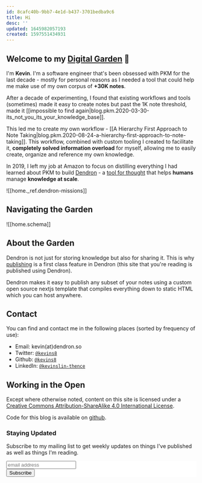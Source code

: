 ```yaml
---
id: 8cafc40b-9bb7-4e1d-b437-3701bedba9c6
title: Hi 
desc: ''
updated: 1645982057193
created: 1597551434931
---
```


## Welcome to my [Digital Garden](https://joelhooks.com/digital-garden) 🌱

I'm **Kevin**. I'm a software engineer that's been obsessed with PKM for the last decade - mostly for personal reasons as I needed a tool that could help me make use of my own corpus of **+30K notes**. 

After a decade of experimenting, I found that existing workflows and tools  (sometimes) made it easy to create notes but past the 1K note threshold, made it [[impossible to find again|blog.pkm.2020-03-30-its_not_you_its_your_knowledge_base]].

This led me to create my own workflow - [[A Hierarchy First Approach to Note Taking|blog.pkm.2020-08-24-a-hierarchy-first-approach-to-note-taking]]. This workflow, combined with custom tooling I created to facilitate it, **completely solved information overload** for myself, allowing me to easily create, organize and reference my own knowledge.

In 2019, I left my job at Amazon to focus on distilling everything I had learned about PKM to build [Dendron](https://dendron.so/) - a [tool for thought](https://numinous.productions/ttft/) that helps **humans** manage **knowledge at scale**.

![[home._ref.dendron-missions]]

## Navigating the Garden

![[home.schema]]

## About the Garden

Dendron is not just for storing knowledge but also for sharing it. This is why [publishing](https://wiki.dendron.so/notes/4ushYTDoX0TYQ1FDtGQSg.html) is a first class feature in Dendron (this site that you're reading is published using Dendron). 

Dendron makes it easy to publish any subset of your notes using a custom open source nextjs template that compiles everything down to static HTML which you can host anywhere. 

## Contact

You can find and contact me in the following places (sorted by frequency of use):

- Email: kevin(at)dendron.so
- Twitter: [`@kevins8`](https://twitter.com/kevins8)
- Github: [`@kevins8`](https://github.com/kevinslin)
- LinkedIn: [`@kevinslin-thence`](https://www.linkedin.com/in/kevinslin-thence)

## Working in the Open

Except where otherwise noted, content on this site is licensed under a [Creative Commons Attribution-ShareAlike 4.0 International License](https://creativecommons.org/licenses/by-sa/4.0/).

Code for this blog is available on [github](https://github.com/kevinslin/kevin-garden).

### Staying Updated

Subscribe to my mailing list to get weekly updates on things I've published as well as things I'm reading. 

<!-- Begin Mailchimp Signup Form -->
<link href="//cdn-images.mailchimp.com/embedcode/horizontal-slim-10_7.css" rel="stylesheet" type="text/css">
<style type="text/css">
#mc_embed_signup{background:#fff; clear:left; font:14px Helvetica,Arial,sans-serif; width:100%;}
/* Add your own Mailchimp form style overrides in your site stylesheet or in this style block.
We recommend moving this block and the preceding CSS link to the HEAD of your HTML file. */
</style>
<div id="mc_embed_signup">
<form action="https://kevinslin.us17.list-manage.com/subscribe/post?u=f67ef4c2df3acd207460ebc20&amp;id=ebffcd90c3" method="post" id="mc-embedded-subscribe-form" name="mc-embedded-subscribe-form" class="validate" target="_blank" novalidate>
<div id="mc_embed_signup_scroll">

<input type="email" value="" name="EMAIL" class="email" id="mce-EMAIL" placeholder="email address" required>
<!-- real people should not fill this in and expect good things - do not remove this or risk form bot signups-->
<div style="position: absolute; left: -5000px;" aria-hidden="true"><input type="text" name="b_f67ef4c2df3acd207460ebc20_ebffcd90c3" tabindex="-1" value=""></div>
<div class="clear"><input type="submit" value="Subscribe" name="subscribe" id="mc-embedded-subscribe" class="button"></div>
</div>
</form>
</div>

<!--End mc_embed_signup-->
